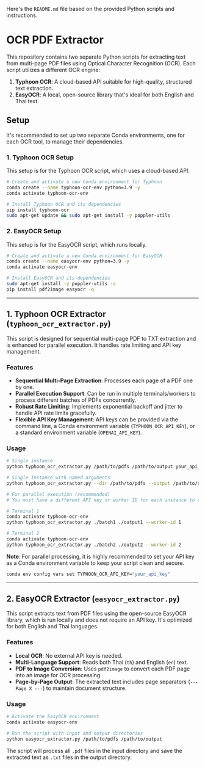 Here's the `README.md` file based on the provided Python scripts and instructions.

# OCR PDF Extractor

This repository contains two separate Python scripts for extracting text from multi-page PDF files using Optical Character Recognition (OCR). Each script utilizes a different OCR engine:

1.  **Typhoon OCR**: A cloud-based API suitable for high-quality, structured text extraction.
2.  **EasyOCR**: A local, open-source library that's ideal for both English and Thai text.

## Setup

It's recommended to set up two separate Conda environments, one for each OCR tool, to manage their dependencies.

### 1\. Typhoon OCR Setup

This setup is for the Typhoon OCR script, which uses a cloud-based API.

```bash
# Create and activate a new Conda environment for Typhoon
conda create --name typhoon-ocr-env python=3.9 -y
conda activate typhoon-ocr-env

# Install Typhoon OCR and its dependencies
pip install typhoon-ocr
sudo apt-get update && sudo apt-get install -y poppler-utils
```

### 2\. EasyOCR Setup

This setup is for the EasyOCR script, which runs locally.

```bash
# Create and activate a new Conda environment for EasyOCR
conda create --name easyocr-env python=3.9 -y
conda activate easyocr-env

# Install EasyOCR and its dependencies
sudo apt-get install -y poppler-utils -q
pip install pdf2image easyocr -q
```

-----

## 1\. Typhoon OCR Extractor (`typhoon_ocr_extractor.py`)

This script is designed for sequential multi-page PDF to TXT extraction and is enhanced for parallel execution. It handles rate limiting and API key management.

### Features

  * **Sequential Multi-Page Extraction**: Processes each page of a PDF one by one.
  * **Parallel Execution Support**: Can be run in multiple terminals/workers to process different batches of PDFs concurrently.
  * **Robust Rate Limiting**: Implements exponential backoff and jitter to handle API rate limits gracefully.
  * **Flexible API Key Management**: API keys can be provided via the command line, a Conda environment variable (`TYPHOON_OCR_API_KEY`), or a standard environment variable (`OPENAI_API_KEY`).

### Usage

```bash
# Single instance
python typhoon_ocr_extractor.py /path/to/pdfs /path/to/output your_api_key

# Single instance with named arguments
python typhoon_ocr_extractor.py --dir /path/to/pdfs --output /path/to/output --api-key your_api_key

# For parallel execution (recommended)
# You must have a different API key or worker ID for each instance to avoid conflicts.

# Terminal 1
conda activate typhoon-ocr-env
python typhoon_ocr_extractor.py ./batch1 ./output1 --worker-id 1

# Terminal 2
conda activate typhoon-ocr-env
python typhoon_ocr_extractor.py ./batch2 ./output2 --worker-id 2
```

**Note**: For parallel processing, it is highly recommended to set your API key as a Conda environment variable to keep your script clean and secure.

```bash
conda env config vars set TYPHOON_OCR_API_KEY="your_api_key"
```

-----

## 2\. EasyOCR Extractor (`easyocr_extractor.py`)

This script extracts text from PDF files using the open-source EasyOCR library, which is run locally and does not require an API key. It's optimized for both English and Thai languages.

### Features

  * **Local OCR**: No external API key is needed.
  * **Multi-Language Support**: Reads both Thai (`th`) and English (`en`) text.
  * **PDF to Image Conversion**: Uses `pdf2image` to convert each PDF page into an image for OCR processing.
  * **Page-by-Page Output**: The extracted text includes page separators (`--- Page X ---`) to maintain document structure.

### Usage

```bash
# Activate the EasyOCR environment
conda activate easyocr-env

# Run the script with input and output directories
python easyocr_extractor.py /path/to/pdfs /path/to/output
```

The script will process all `.pdf` files in the input directory and save the extracted text as `.txt` files in the output directory.